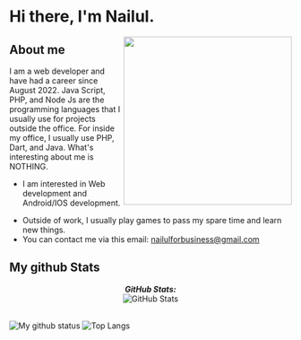 # Hi there, I'm Nailul. 

<img align="right" width=300px alt="" src="https://i.pinimg.com/originals/3d/b9/eb/3db9ebdf4c424b5589fde988eb47c9d1.gif" />

## About me

I am a web developer and have had a career since August 2022. Java Script, PHP, and Node Js are the programming languages that I usually use for projects outside the office. For inside my office, I usually use PHP, Dart, and Java. What's interesting about me is NOTHING.
* I am interested in Web development and Android/IOS development.
- Outside of work, I usually play games to pass my spare time and learn new things.
- You can contact me via this email: <a href="nailulforbusiness@gmail.com">nailulforbusiness@gmail.com</a>


<h2>My github Stats</h2>

<div>
  <p align="center">
  <b><em>GitHub Stats:</em></b> <br/>
    <img src="https://github-readme-streak-stats.herokuapp.com?user=nailulll&theme=dark&border_radius=10&date_format=M%20j%5B%2C%20Y%5D&border=EB1B9A&ring=EB1B9A&fire=EB1B9A&currStreakNum=EB1B9A&currStreakLabel=EBEBEB&sideNums=EB1B9A&background=0d1117" alt="GitHub Stats" /> <br/><br/>
    
</div>

![My github status](https://github-readme-stats.vercel.app/api?username=nailulll&show_icons=true&include_all_commits=true&bg_color=0d1117&title_color=EB1B9A&text_color=ffffff&icon_color=EB1B9A)
![Top Langs](https://github-readme-stats.vercel.app/api/top-langs/?username=nailulll&layout=compact&bg_color=0d1117&title_color=EB1B9A&text_color=ffffff)
